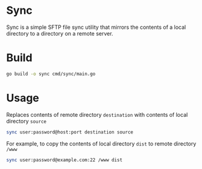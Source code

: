 # Sync
Sync is a simple SFTP file sync utility that mirrors the contents of a local directory to a directory on a remote server.

# Build
```sh
go build -o sync cmd/sync/main.go
```

# Usage
Replaces contents of remote directory `destination` with contents of local directory `source`
```sh
sync user:password@host:port destination source
```

For example, to copy the contents of local directory `dist` to remote directory `/www`
```sh
sync user:password@example.com:22 /www dist
```
